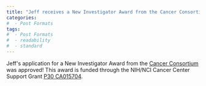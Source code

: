 ```yaml
---
title: "Jeff receives a New Investigator Award from the Cancer Consortium!"
categories:
#  - Post Formats
tags:
#  - Post Formats
#  - readability
#  - standard
---
```

Jeff's application for a New Investigator Award from the [Cancer Consortium](https://www.cancerconsortium.org/) was approved! This award is funded through the NIH/NCI Cancer Center Support Grant [P30 CA015704](http://www.cancerconsortium.org/en/about/ccsg-information.html).

